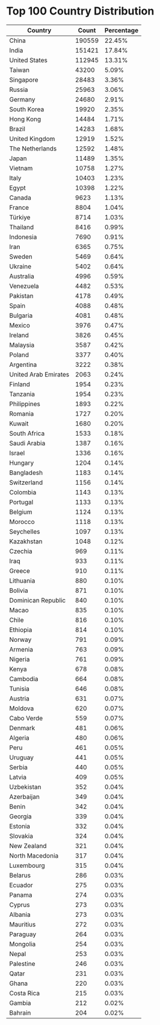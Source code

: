 # Top 100 Country Distribution
| Country | Count | Percentage |
|----|----|----|
| China | 190559 | 22.45% |
| India | 151421 | 17.84% |
| United States | 112945 | 13.31% |
| Taiwan | 43200 | 5.09% |
| Singapore | 28483 | 3.36% |
| Russia | 25963 | 3.06% |
| Germany | 24680 | 2.91% |
| South Korea | 19920 | 2.35% |
| Hong Kong | 14484 | 1.71% |
| Brazil | 14283 | 1.68% |
| United Kingdom | 12919 | 1.52% |
| The Netherlands | 12592 | 1.48% |
| Japan | 11489 | 1.35% |
| Vietnam | 10758 | 1.27% |
| Italy | 10403 | 1.23% |
| Egypt | 10398 | 1.22% |
| Canada | 9623 | 1.13% |
| France | 8804 | 1.04% |
| Türkiye | 8714 | 1.03% |
| Thailand | 8416 | 0.99% |
| Indonesia | 7690 | 0.91% |
| Iran | 6365 | 0.75% |
| Sweden | 5469 | 0.64% |
| Ukraine | 5402 | 0.64% |
| Australia | 4996 | 0.59% |
| Venezuela | 4482 | 0.53% |
| Pakistan | 4178 | 0.49% |
| Spain | 4088 | 0.48% |
| Bulgaria | 4081 | 0.48% |
| Mexico | 3976 | 0.47% |
| Ireland | 3826 | 0.45% |
| Malaysia | 3587 | 0.42% |
| Poland | 3377 | 0.40% |
| Argentina | 3222 | 0.38% |
| United Arab Emirates | 2063 | 0.24% |
| Finland | 1954 | 0.23% |
| Tanzania | 1954 | 0.23% |
| Philippines | 1893 | 0.22% |
| Romania | 1727 | 0.20% |
| Kuwait | 1680 | 0.20% |
| South Africa | 1533 | 0.18% |
| Saudi Arabia | 1387 | 0.16% |
| Israel | 1336 | 0.16% |
| Hungary | 1204 | 0.14% |
| Bangladesh | 1183 | 0.14% |
| Switzerland | 1156 | 0.14% |
| Colombia | 1143 | 0.13% |
| Portugal | 1133 | 0.13% |
| Belgium | 1124 | 0.13% |
| Morocco | 1118 | 0.13% |
| Seychelles | 1097 | 0.13% |
| Kazakhstan | 1048 | 0.12% |
| Czechia | 969 | 0.11% |
| Iraq | 933 | 0.11% |
| Greece | 910 | 0.11% |
| Lithuania | 880 | 0.10% |
| Bolivia | 871 | 0.10% |
| Dominican Republic | 840 | 0.10% |
| Macao | 835 | 0.10% |
| Chile | 816 | 0.10% |
| Ethiopia | 814 | 0.10% |
| Norway | 791 | 0.09% |
| Armenia | 763 | 0.09% |
| Nigeria | 761 | 0.09% |
| Kenya | 678 | 0.08% |
| Cambodia | 664 | 0.08% |
| Tunisia | 646 | 0.08% |
| Austria | 631 | 0.07% |
| Moldova | 620 | 0.07% |
| Cabo Verde | 559 | 0.07% |
| Denmark | 481 | 0.06% |
| Algeria | 480 | 0.06% |
| Peru | 461 | 0.05% |
| Uruguay | 441 | 0.05% |
| Serbia | 440 | 0.05% |
| Latvia | 409 | 0.05% |
| Uzbekistan | 352 | 0.04% |
| Azerbaijan | 349 | 0.04% |
| Benin | 342 | 0.04% |
| Georgia | 339 | 0.04% |
| Estonia | 332 | 0.04% |
| Slovakia | 324 | 0.04% |
| New Zealand | 321 | 0.04% |
| North Macedonia | 317 | 0.04% |
| Luxembourg | 315 | 0.04% |
| Belarus | 286 | 0.03% |
| Ecuador | 275 | 0.03% |
| Panama | 274 | 0.03% |
| Cyprus | 273 | 0.03% |
| Albania | 273 | 0.03% |
| Mauritius | 272 | 0.03% |
| Paraguay | 264 | 0.03% |
| Mongolia | 254 | 0.03% |
| Nepal | 253 | 0.03% |
| Palestine | 246 | 0.03% |
| Qatar | 231 | 0.03% |
| Ghana | 220 | 0.03% |
| Costa Rica | 215 | 0.03% |
| Gambia | 212 | 0.02% |
| Bahrain | 204 | 0.02% |
